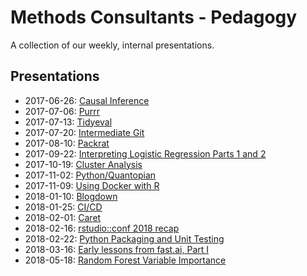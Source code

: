 # Methods Consultants - Pedagogy

A collection of our weekly, internal presentations.

## Presentations

- 2017-06-26: [Causal Inference](https://cdn.rawgit.com/jeralbri/short-causal-inference-intro/8b22773c40cbfd68cc169f76a8a308cfac5422d1/README.html)
- 2017-07-06: [Purrr](https://cdn.rawgit.com/scheidec/purrr_tutorial/c60b7b7067772e6430ba9d7a9b134a038ac52395/purrr_tutorial_slides.html)
- 2017-07-13: [Tidyeval](https://cdn.rawgit.com/MBattagl/tidyeval/47d7efbf438169d6eb4358aa15c64dcb33ca309b/Slides/Slides.html)
- 2017-07-20: [Intermediate Git](https://cdn.rawgit.com/MethodsConsultants/pedagogy/79662f5ff90e501c9c1308f2b80dac102c0ccfde/2017-07-20-intermediate-git/2017-07-20-intermediate-git.html)
- 2017-08-10: [Packrat](https://cdn.rawgit.com/scheidec/using_packrat/25b40f21477e03385fa488ce608bdb3cec5fa4fc/presentation/presentation.html)
- 2017-09-22: [Interpreting Logistic Regression Parts 1 and 2](https://cdn.rawgit.com/jeralbri/interp-binary-pt1/43c31da8401eea90582870f21984a77cdea091d7/binary-interp/binary-interp.html)
- 2017-10-19: [Cluster Analysis](https://cdn.rawgit.com/scheidec/cluster-analysis-r-pedagogy/75161834319aeb968752a75bacd251ebd04b3cbb/Cluster_Analysis.html)
- 2017-11-02: [Python/Quantopian](https://cdn.rawgit.com/MBattagl/python-quantopian/ba7a47d6013d40359a147b07986b7e63e8c2034f/index.html)
- 2017-11-09: [Using Docker with R](https://cdn.rawgit.com/ClaytonJY/r-docker-slides/733c40b5/slides/slides.html)
- 2018-01-10: [Blogdown](https://cdn.rawgit.com/jeralbri/blogdown-presentation/d8f45fff3249910b526cadd4dfe5f9822c32bab1/Blogging%20with%20Blogdown%20and%20Gitlab/Blogging_with_Blogdown_and_Gitlab.html)
- 2018-01-25: [CI/CD](https://cdn.rawgit.com/scheidec/ci-cd/1e88a370324388f99415c2a6d0e7040981b743e6/CI-CD/CI-CD.html)
- 2018-02-01: [Caret](https://cdn.rawgit.com/MBattagl/caret/github-master/caret.html)
- 2018-02-16: [rstudio::conf 2018 recap](https://cdn.rawgit.com/ClaytonJY/rstudioconf-2018-recaps/b8ea74b148ab9721f6b1c9b06aedbffe8747cce6/methods-consultants/methods-consultants.html)
- 2018-02-22: [Python Packaging and Unit Testing](https://cdn.rawgit.com/scheidec/testing-in-python/99a53af1ae54adc9fc72309f47799e44730c01aa/index.html)
- 2018-03-16: [Early lessons from fast.ai, Part I](https://cdn.rawgit.com/ClaytonJY/fastai-learnings/db9eb8f56f227a2bced55a672af4476f302b5f3b/part1.slides.html)
- 2018-05-18: [Random Forest Variable Importance](https://cdn.rawgit.com/scheidec/rf-variable-importance/c3e1b0ca3a95b3307dc002d741723fcd8caee021/rf-variable-importance/rf-variable-importance.html)
